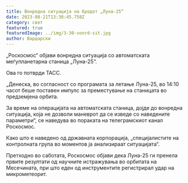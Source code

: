 ```yaml
---
title: Вонредна ситуација на бродот „Луна-25“
date: 2023-08-21T13:30:45.758Z
category: свет
featured: true
featuredImage: ../img/3-30-vonrd-sit.jpg
author: Вардарски
---
```

„Роскосмос“ објави вонредна ситуација со автоматската меѓупланетарна станица „Луна-25“.

Ова го потврди ТАСС.

„Денеска, во согласност со програмата за летање Луна-25, во 14:10 часот беше поставен импулс за преместување на станицата во предземјена орбита.

За време на операцијата на автоматската станица, дојде до вонредна ситуација, која не дозволи маневрот да се изведе со наведените параметри“, се наведува во пораката на телеграмскиот канал Роскосмос.

Како што е наведено од државната корпорација, „специјалистите на контролната група во моментов ја анализираат ситуацијата“.

Претходно во саботата, Роскосмос објави дека Луна-25 ги пренела првите резултати од научните истражувања во орбитата на Месечината, при што еден од инструментите регистрирал удар на микрометеорит.